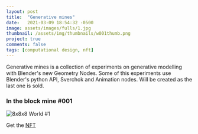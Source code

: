 ```yaml
---
layout: post
title:  "Generative mines"
date:   2021-03-09 18:54:32 -0500
image: assets/images/fulls/1.jpg
thumbnail: /assets/img/thumbnails/w001thumb.png
project: true
comments: false
tags: [computational design, nft]
---
```


Generative mines is a collection of experiments on generative modelling with Blender's new Geometry Nodes. Some of this experiments use Blender's python API, Sverchok and Animation nodes. Will be created as the last one is sold.

### In the block mine #001

![8x8x8 World #1](/assets/img/themine4ed.png)

Get the [NFT](https://rarible.com/token/0xd07dc4262bcdbf85190c01c996b4c06a461d2430:386885:0x5d2d11406e2cd45bfcd44cb2051708b51a00923f)

 
